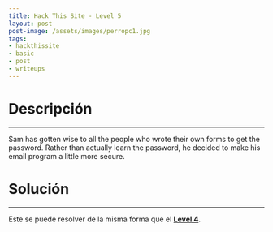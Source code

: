 ```yaml
---
title: Hack This Site - Level 5
layout: post
post-image: /assets/images/perropc1.jpg 
tags:
- hackthissite
- basic
- post
- writeups
---
```

# Descripción
---

Sam has gotten wise to all the people who wrote their own forms to get the password. Rather than actually learn the password, he decided to make his email program a little more secure.


# Solución
---

Este se puede resolver de la misma forma que el **[Level 4](/blog/Level-4)**.